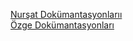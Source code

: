 [Nurşat Dokümantasyonlarıı]() <br>
[Özge Dokümantasyonları](https://app.gitbook.com/o/I6vaIPkGgUP9unbydqDU/s/txOoCAn58KhBsTdZ1rxl/)
